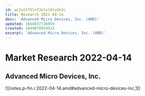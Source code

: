 ```yaml
---
id: wc2sttf5lnf2otxl6tx6k3c
title: Research 2022-04-14
desc: 'Advanced Micro Devices, Inc. (AMD)'
updated: 1654837726859
created: 1649878959523
excerpt: 'Advanced Micro Devices, Inc. (AMD)'
---
```

# Market Research 2022-04-14

## Advanced Micro Devices, Inc.

![[notes.p-fin.r.2022-04-14.amd#advanced-micro-devices-inc,1]]

